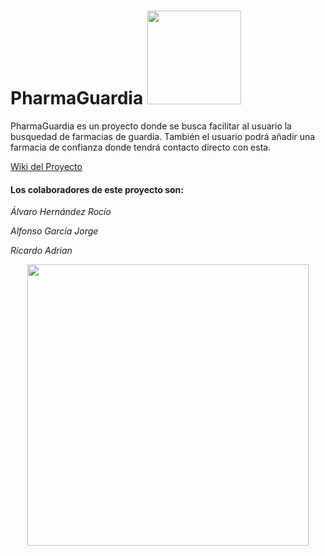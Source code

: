 # PharmaGuardia <img src="https://user-images.githubusercontent.com/91060831/158379573-7c7fe284-87a3-40a3-b8eb-30874de5c57e.png" width="150"/>

PharmaGuardia es un proyecto donde se busca facilitar al usuario la busquedad de farmacias de guardia. También el usuario podrá añadir una farmacia de confianza donde tendrá contacto directo con esta. 


 [Wiki del Proyecto](https://github.com/alfonsogj14/ProyectoETS/wiki) 
  
#### Los colaboradores de este proyecto son:
  
*Álvaro Hernández Rocío*
  
*Alfonso García Jorge*
  
*Ricardo Adrian*

<p align="center">
<img src="https://user-images.githubusercontent.com/91060831/158381637-5fe7baf5-9582-47b7-8fd0-744d395cdb67.jpg" width="450"/>
</p>
